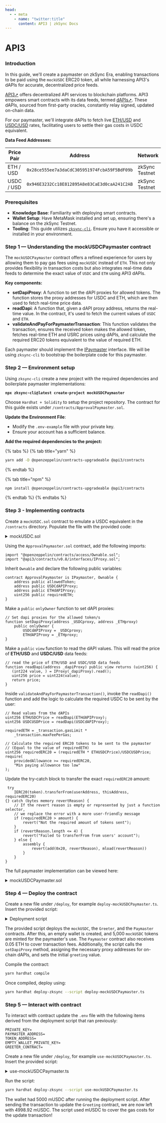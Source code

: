 ```yaml
---
head:
  - - meta
    - name: "twitter:title"
      content: API3 | zkSync Docs
---
```


# API3

### Introduction

In this guide, we'll create a paymaster on zkSync Era, enabling transactions to be paid using the `mockUSDC` ERC20 token, all while harnessing API3's dAPIs for accurate, decentralized price feeds.

[API3➚](https://api3.org/) offers decentralized API services to blockchain platforms. API3 empowers smart contracts with its data feeds, termed [dAPIs➚](https://docs.api3.org/guides/dapis/subscribing-self-funded-dapis/). These dAPIs, sourced from first-party oracles, constantly relay signed, updated on-chain data.

For our paymaster, we'll integrate dAPIs to fetch live [ETH/USD](https://market.api3.org/dapis/zksync-goerli-testnet/ETH-USD) and [USDC/USD](https://market.api3.org/dapis/zksync-goerli-testnet/USDC-USD) rates, facilitating users to settle their gas costs in USDC equivalent.

**Data Feed Addresses:**

<table><thead><tr><th width="156">Price Pair</th><th width="353.3333333333333">Address</th><th>Network</th></tr></thead><tbody><tr><td>ETH / USD</td><td><code>0x28ce555ee7a3daCdC305951974FcbA59F5BdF09b</code></td><td>zkSync Testnet</td></tr><tr><td>USDC / USD</td><td><code>0x946E3232Cc18E812895A8e83CaE3d0caA241C2AB</code></td><td>zkSync Testnet</td></tr></tbody></table>

### Prerequisites

- **Knowledge Base**: Familiarity with deploying smart contracts.
- **Wallet Setup**: Have MetaMask installed and set up, ensuring there's a balance on the zkSync Testnet.
- **Tooling**: This guide utilizes [`zksync-cli`](../../tooling/zksync-cli/README.md). Ensure you have it accessible or installed in your environment.

### Step 1 — Understanding the **mockUSDCPaymaster contract**

The `mockUSDCPaymaster` contract offers a refined experience for users by allowing them to pay gas fees using `mockUSDC` instead of `ETH`. This not only provides flexibility in transaction costs but also integrates real-time data feeds to determine the exact value of `USDC` and `ETH` using API3 dAPIs.

**Key components:**

- **setDapiProxy**: A function to set the dAPI proxies for allowed tokens. The function stores the proxy addresses for USDC and ETH, which are then used to fetch real-time price data.
- **readDapi**: A function that, given a dAPI proxy address, returns the real-time value. In the contract, it's used to fetch the current values of `USDC` and `ETH`.
- **validateAndPayForPaymasterTransaction**: This function validates the transaction, ensures the received token makes the allowed token, fetches real-time ETH and USRC prices using dAPIs, and calculate the required ERC20 tokens equivalent to the value of required ETH.

Each paymaster should implement the [IPaymaster](https://github.com/matter-labs/v2-testnet-contracts/blob/main/l2/system-contracts/interfaces/IPaymaster.sol) interface. We will be using `zksync-cli` to bootstrap the boilerplate code for this paymaster.

### Step 2 — Environment setup

Using `zksync-cli` create a new project with the required dependencies and boilerplate paymaster implementations:

<pre class="language-bash"><code class="lang-bash"><strong>npx zksync-cli@latest create-project mockUSDCPaymaster
</strong></code></pre>

Choose `Hardhat + Solidity` to setup the project repository. The contract for this guide exists under `/contracts/ApprovalPaymaster.sol`.

**Update the Environment File**:

- Modify the `.env-example` file with your private key.
- Ensure your account has a sufficient balance.

**Add the required dependencies to the project:**

{% tabs %}
{% tab title="yarn" %}

```bash
yarn add -D @openzeppelin/contracts-upgradeable @api3/contracts
```

{% endtab %}

{% tab title="npm" %}

```bash
npm install @openzeppelin/contracts-upgradeable @api3/contracts
```

{% endtab %}
{% endtabs %}

### Step 3 - Implementing contracts

Create a `mockUSDC.sol` contract to emulate a USDC equivalent in the `/contracts` directory. Populate the file with the provided code:

<details>

<summary>mockUSDC.sol</summary>

```solidity

// SPDX-License-Identifier: UNLICENSED

pragma solidity ^0.8.8;

import "@openzeppelin/contracts/token/ERC20/ERC20.sol";

contract MyERC20 is ERC20 {
    uint8 private _decimals;

    constructor(
        string memory name_,
        string memory symbol_,
        uint8 decimals_
    ) ERC20(name_, symbol_) {
        _decimals = decimals_;
    }

    function mint(address _to, uint256 _amount) public returns (bool) {
        _mint(_to, _amount);
        return true;
    }

    function decimals() public view override returns (uint8) {
        return _decimals;
    }
}
```

</details>

Using the `ApprovalPaymaster.sol` contract, add the following imports:

```solidity
import "@openzeppelin/contracts/access/Ownable.sol";
import "@api3/contracts/v0.8/interfaces/IProxy.sol";
```

Inherit `Ownable` and declare the following public variables:

```solidity
contract ApprovalPaymaster is IPaymaster, Ownable {
    address public allowedToken;
    address public USDCdAPIProxy;
    address public ETHdAPIProxy;
    uint256 public requiredETH;
}
```

Make a `public` `onlyOwner` function to set dAPI proxies:

```solidity
// Set dapi proxies for the allowed token/s
function setDapiProxy(address _USDCproxy, address _ETHproxy)
    public onlyOwner {
        USDCdAPIProxy = _USDCproxy;
        ETHdAPIProxy = _ETHproxy;
}
```

Make a `public` `view` function to read the dAPI values. This will read the price of **ETH/USD** and **USDC/USD** data feeds:

```solidity
// read the price of ETH/USD and USDC/USD data feeds
function readDapi(address _dapiProxy) public view returns (uint256) {
   (int224 value, ) = IProxy(_dapiProxy).read();
   uint256 price = uint224(value);
   return price;
}
```

Inside `validateAndPayForPaymasterTransaction()`, invoke the `readDapi()` function and add the logic to calculate the required USDC to be sent by the user:

```solidity
// Read values from the dAPIs
uint256 ETHUSDCPrice = readDapi(ETHdAPIProxy);
uint256 USDCUSDPrice = readDapi(USDCdAPIProxy);

requiredETH = _transaction.gasLimit *
    _transaction.maxFeePerGas;

// Calculate the required ERC20 tokens to be sent to the paymaster
// (Equal to the value of requiredETH)
uint256 requiredERC20 = (requiredETH * ETHUSDCPrice)/USDCUSDPrice;
require(
    providedAllowance >= requiredERC20,
    "Min paying allowance too low"
);
```

Update the try-catch block to transfer the exact `requiredERC20` amount:

```solidity
 try
    IERC20(token).transferFrom(userAddress, thisAddress, requiredERC20)
{} catch (bytes memory revertReason) {
    // If the revert reason is empty or represented by just a function selector,
    // we replace the error with a more user-friendly message
    if (requiredERC20 > amount) {
        revert("Not the required amount of tokens sent");
    }
    if (revertReason.length <= 4) {
        revert("Failed to transferFrom from users' account");
    } else {
        assembly {
            revert(add(0x20, revertReason), mload(revertReason))
        }
    }
}
```

The full paymaster implementation can be viewed here:

<details>

<summary>mockUSDCPaymaster.sol</summary>

```solidity
// SPDX-License-Identifier: MIT
pragma solidity ^0.8.8;

import "@openzeppelin/contracts/token/ERC20/IERC20.sol";

import {IPaymaster, ExecutionResult, PAYMASTER_VALIDATION_SUCCESS_MAGIC}
from  "@matterlabs/zksync-contracts/l2/system-contracts/interfaces/IPaymaster.sol";
import {IPaymasterFlow} from  "@matterlabs/zksync-contracts/l2/system-contracts/interfaces/IPaymasterFlow.sol";
import {TransactionHelper, Transaction} from "@matterlabs/zksync-contracts/l2/system-contracts/libraries/TransactionHelper.sol";
import "@openzeppelin/contracts/access/Ownable.sol";
import "@api3/contracts/v0.8/interfaces/IProxy.sol";

import "@matterlabs/zksync-contracts/l2/system-contracts/Constants.sol";

contract ApprovalPaymaster is IPaymaster, Ownable {

    address public allowedToken;
    address public USDCdAPIProxy;
    address public ETHdAPIProxy;
    uint256 public requiredETH;

    modifier onlyBootloader() {
        require(
            msg.sender == BOOTLOADER_FORMAL_ADDRESS,
            "Only bootloader can call this method"
        );
        // Continue execution if called from the bootloader.
        _;
    }

    constructor(address _erc20) {
        allowedToken = _erc20;
    }

    // Set dapi proxies for the allowed token/s
    function setDapiProxy(address _USDCproxy, address _ETHproxy)
    public onlyOwner {
        USDCdAPIProxy = _USDCproxy;
        ETHdAPIProxy = _ETHproxy;
    }

    function readDapi(address _dapiProxy) public view returns (uint256) {
        (int224 value, ) = IProxy(_dapiProxy).read();
        uint256 price = uint224(value);
        return price;
    }

    function validateAndPayForPaymasterTransaction (
        bytes32,
        bytes32,
        Transaction calldata _transaction
    ) onlyBootloader external payable returns (bytes4 magic, bytes memory context) {
        // By default we consider the transaction as accepted.
        magic = PAYMASTER_VALIDATION_SUCCESS_MAGIC;
        require(
            _transaction.paymasterInput.length >= 4,
            "The standard paymaster input must be at least 4 bytes long"
        );

        bytes4 paymasterInputSelector = bytes4(
            _transaction.paymasterInput[0:4]
        );
        if (paymasterInputSelector == IPaymasterFlow.approvalBased.selector) {
            // While the transaction data consists of address, uint256 and bytes data,
            // the data is not needed for this paymaster
            (address token, uint256 amount, bytes memory data) = abi.decode(
                _transaction.paymasterInput[4:],
                (address, uint256, bytes)
            );

            // Verify if token is the correct one
            require(token == allowedToken, "Invalid token");

            // We verify that the user has provided enough allowance
            address userAddress = address(uint160(_transaction.from));

            address thisAddress = address(this);

            uint256 providedAllowance = IERC20(token).allowance(
                userAddress,
                thisAddress
            );
            // Read values from the dAPIs

            uint256 ETHUSDCPrice = readDapi(ETHdAPIProxy);
            uint256 USDCUSDPrice = readDapi(USDCdAPIProxy);

            requiredETH = _transaction.gasLimit *
                _transaction.maxFeePerGas;

            // Calculate the required ERC20 tokens to be sent to the paymaster
            // (Equal to the value of requiredETH)

            uint256 requiredERC20 = (requiredETH * ETHUSDCPrice)/USDCUSDPrice;
            require(
                providedAllowance >= requiredERC20,
                "Min paying allowance too low"
            );

            // Note, that while the minimal amount of ETH needed is tx.gasPrice * tx.gasLimit,
            // neither paymaster nor account are allowed to access this context variable.
            try
                IERC20(token).transferFrom(userAddress, thisAddress, requiredERC20)
            {} catch (bytes memory revertReason) {
                // If the revert reason is empty or represented by just a function selector,
                // we replace the error with a more user-friendly message
                if (requiredERC20 > amount) {
                    revert("Not the required amount of tokens sent");
                }
                if (revertReason.length <= 4) {
                    revert("Failed to transferFrom from users' account");
                } else {
                    assembly {
                        revert(add(0x20, revertReason), mload(revertReason))
                    }
                }
            }

            // The bootloader never returns any data, so it can safely be ignored here.
            (bool success, ) = payable(BOOTLOADER_FORMAL_ADDRESS).call{
                value: requiredETH
            }("");
            require(success, "Failed to transfer funds to the bootloader");
        } else {
            revert("Unsupported paymaster flow");
        }
    }

    function postTransaction  (
        bytes calldata _context,
        Transaction calldata _transaction,
        bytes32,
        bytes32,
        ExecutionResult _txResult,
        uint256 _maxRefundedGas
    ) onlyBootloader external payable override {
    }

    receive() external payable {}
}
```

</details>

### Step 4 — Deploy the contract

Create a new file under `/deploy`, for example `deploy-mockUSDCPaymaster.ts`. Insert the provided script:

<details>

<summary>Deployment script</summary>

```typescript
import { Wallet } from "zksync-web3";
import * as ethers from "ethers";
import { HardhatRuntimeEnvironment } from "hardhat/types";
import { Deployer } from "@matterlabs/hardhat-zksync-deploy";

require("dotenv").config();
// load wallet private key from env file
const PRIVATE_KEY = process.env.PRIVATE_KEY || "";

export default async function (hre: HardhatRuntimeEnvironment) {
  // The wallet that will deploy the token and the paymaster
  // It is assumed that this wallet already has sufficient funds on zkSync
  // ⚠️ Never commit private keys to file tracking history, or your account could be compromised.
  const wallet = new Wallet(PRIVATE_KEY);
  // The wallet that will receive ERC20 tokens
  const emptyWallet = Wallet.createRandom();
  console.log(`Empty wallet's address: ${emptyWallet.address}`);
  console.log(`Empty wallet's private key: ${emptyWallet.privateKey}`);

  const deployer = new Deployer(hre, wallet);

  // Deploying the ERC20 token
  const erc20Artifact = await deployer.loadArtifact("MyERC20");
  const erc20 = await deployer.deploy(erc20Artifact, ["USDC", "USDC", 18]);
  console.log(`ERC20 address: ${erc20.address}`);

  // Deploying the paymaster
  const paymasterArtifact = await deployer.loadArtifact("MyPaymaster");
  const paymaster = await deployer.deploy(paymasterArtifact, [erc20.address]);
  console.log(`Paymaster address: ${paymaster.address}`);

  // Supplying paymaster with ETH.
  await (
    await deployer.zkWallet.sendTransaction({
      to: paymaster.address,
      value: ethers.utils.parseEther("0.05"),
    })
  ).wait();

  // Setting the dAPIs in Paymaster. Head over to the API3 Market (https://market.api3.org) to verify dAPI proxy contract addresses and whether they're funded or not.
  const ETHUSDdAPI = "0x28ce555ee7a3daCdC305951974FcbA59F5BdF09b";
  const USDCUSDdAPI = "0x946E3232Cc18E812895A8e83CaE3d0caA241C2AB";
  const setProxy = paymaster.setDapiProxy(USDCUSDdAPI, ETHUSDdAPI);
  await (await setProxy).wait();
  console.log("dAPI Proxies Set!");

  // Deploying the Greeter contract
  const greeterContractArtifact = await deployer.loadArtifact("Greeter");
  const oldGreeting = "old greeting";
  const deployGreeter = await deployer.deploy(greeterContractArtifact, [oldGreeting]);
  console.log(`Greeter contract address: ${deployGreeter.address}`);

  // Supplying the ERC20 tokens to the empty wallet:
  await // We will give the empty wallet 5k mUSDC:
  (await erc20.mint(emptyWallet.address, "5000000000000000000000")).wait();

  console.log("Minted 5k mUSDC for the empty wallet");

  console.log(`Done!`);
}
```

</details>

The provided script deploys the `mockUSDC`, the `Greeter`, and the `Paymaster` contracts. After this, an empty wallet is created, and 5,000 `mockUSDC` tokens are minted for the paymaster's use. The `Paymaster` contract also receives 0.05 ETH to cover transaction fees. Additionally, the script calls the `setDapiProxy` method, assigning the necessary proxy addresses for on-chain dAPIs, and sets the initial `greeting` value.

Compile the contract:

```bash
yarn hardhat compile
```

Once compiled, deploy using:

```bash
yarn hardhat deploy-zksync --script deploy-mockUSDCPaymaster.ts
```

### Step 5 — Interact with contract

To interact with contract update the `.env` file with the following items derived from the deployment script that ran previously:

```
PRIVATE_KEY=
PAYMASTER_ADDRESS=
TOKEN_ADDRESS=
EMPTY_WALLET_PRIVATE_KEY=
GREETER_CONTRACT=
```

Create a new file under `/deploy`, for example `use-mockUSDCPaymaster.ts`. Insert the provided script:

<details>

<summary>use-mockUSDCPaymaster.ts</summary>

```typescript
import { ContractFactory, Provider, utils, Wallet } from "zksync-web3";
import * as ethers from "ethers";
import { HardhatRuntimeEnvironment } from "hardhat/types";
import { Deployer } from "@matterlabs/hardhat-zksync-deploy";

require("dotenv").config();

// Put the address of the deployed paymaster and the Greeter Contract in the .env file
const PAYMASTER_ADDRESS = process.env.PAYMASTER_ADDRESS || "";
const GREETER_CONTRACT_ADDRESS = process.env.GREETER_CONTRACT || "";

// Put the address of the ERC20 token in the .env file:
const TOKEN_ADDRESS = process.env.TOKEN_ADDRESS || "";

function getToken(hre: HardhatRuntimeEnvironment, wallet: Wallet) {
  const artifact = hre.artifacts.readArtifactSync("MyERC20");
  return new ethers.Contract(TOKEN_ADDRESS, artifact.abi, wallet);
}

// Greeter contract
function getGreeter(hre: HardhatRuntimeEnvironment, wallet: Wallet) {
  const artifact = hre.artifacts.readArtifactSync("Greeter");
  return new ethers.Contract(GREETER_CONTRACT_ADDRESS, artifact.abi, wallet);
}

// Wallet private key
// ⚠️ Never commit private keys to file tracking history, or your account could be compromised.
const EMPTY_WALLET_PRIVATE_KEY = process.env.EMPTY_WALLET_PRIVATE_KEY || "";
export default async function (hre: HardhatRuntimeEnvironment) {
  const provider = new Provider("https://testnet.era.zksync.dev");
  const emptyWallet = new Wallet(EMPTY_WALLET_PRIVATE_KEY, provider);

  // Obviously this step is not required, but it is here purely to demonstrate that indeed the wallet has no ether.
  const ethBalance = await emptyWallet.getBalance();
  if (!ethBalance.eq(0)) {
    throw new Error("The wallet is not empty");
  }

  const erc20Balance = await emptyWallet.getBalance(TOKEN_ADDRESS);
  console.log(`ERC20 balance of the user before tx: ${erc20Balance}`);

  const greeter = getGreeter(hre, emptyWallet);
  const erc20 = getToken(hre, emptyWallet);

  const gasPrice = await provider.getGasPrice();

  // Loading the Paymaster Contract
  const deployer = new Deployer(hre, emptyWallet);
  const paymasterArtifact = await deployer.loadArtifact("MyPaymaster");

  const PaymasterFactory = new ContractFactory(paymasterArtifact.abi, paymasterArtifact.bytecode, deployer.zkWallet);
  const PaymasterContract = PaymasterFactory.attach(PAYMASTER_ADDRESS);

  // Estimate gas fee for the transaction
  const gasLimit = await greeter.estimateGas.setGreeting("new updated greeting", {
    customData: {
      gasPerPubdata: utils.DEFAULT_GAS_PER_PUBDATA_LIMIT,
      paymasterParams: utils.getPaymasterParams(PAYMASTER_ADDRESS, {
        type: "ApprovalBased",
        token: TOKEN_ADDRESS,
        // Set a large allowance just for estimation
        minimalAllowance: ethers.BigNumber.from(`100000000000000000000`),
        // Empty bytes as testnet paymaster does not use innerInput
        innerInput: new Uint8Array(),
      }),
    },
  });

  // Gas estimation:
  const fee = gasPrice.mul(gasLimit.toString());
  console.log(`Estimated ETH FEE (gasPrice * gasLimit): ${fee}`);

  // Calling the dAPI to get the ETH price:
  const ETHUSD = await PaymasterContract.readDapi("0x28ce555ee7a3daCdC305951974FcbA59F5BdF09b");
  const USDCUSD = await PaymasterContract.readDapi("0x946E3232Cc18E812895A8e83CaE3d0caA241C2AB");

  // Checks old allowance (for testing purposes):
  const checkSetAllowance = await erc20.allowance(emptyWallet.address, PAYMASTER_ADDRESS);
  console.log(`ERC20 allowance for paymaster : ${checkSetAllowance}`);

  console.log(`ETH/USD dAPI Value: ${ETHUSD}`);
  console.log(`USDC/USD dAPI Value: ${USDCUSD}`);

  // Calculating the USD fee:
  const usdFee = fee.mul(ETHUSD).div(USDCUSD);
  console.log(`Estimated USD FEE: ${usdFee}`);

  console.log(`Current message is: ${await greeter.greet()}`);

  // Encoding the "ApprovalBased" paymaster flow's input
  const paymasterParams = utils.getPaymasterParams(PAYMASTER_ADDRESS, {
    type: "ApprovalBased",
    token: TOKEN_ADDRESS,
    // set minimalAllowance to the estimated fee in erc20
    minimalAllowance: ethers.BigNumber.from(usdFee),
    // empty bytes as testnet paymaster does not use innerInput
    innerInput: new Uint8Array(),
  });

  await (
    await greeter.connect(emptyWallet).setGreeting(`new greeting updated at ${new Date().toUTCString()}`, {
      // specify gas values
      maxFeePerGas: gasPrice,
      maxPriorityFeePerGas: 0,
      gasLimit: gasLimit,
      // paymaster info
      customData: {
        paymasterParams: paymasterParams,
        gasPerPubdata: utils.DEFAULT_GAS_PER_PUBDATA_LIMIT,
      },
    })
  ).wait();

  const newErc20Balance = await emptyWallet.getBalance(TOKEN_ADDRESS);

  console.log(`ERC20 Balance of the user after tx: ${newErc20Balance}`);
  console.log(`Transaction fee paid in ERC20 was ${erc20Balance.sub(newErc20Balance)}`);
  console.log(`Message in contract now is: ${await greeter.greet()}`);
}
```

</details>

Run the script:

```bash
yarn hardhat deploy-zksync --script use-mockUSDCPaymaster.ts
```

The wallet had 5000 mUSDC after running the deployment script. After sending the transaction to update the `Greeting` contract, we are now left with 4998.92 mUSDC. The script used mUSDC to cover the gas costs for the update transaction!
